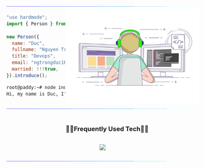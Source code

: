 <img src="/assets/images/horizontal-divider-gradient.gif">

<picture> 
<img src="/assets//images/developer.webp" align="right" width="350" height="250">
</a>
</picture>

```js
"use hardmode";
import { Person } from "VietNam";

new Person({
  name: "Duc",
  fullname: "Nguyen Trong Duc",
  title: "Devops",
  email: "ngtrongduc106@gmail.com",
  married: !!!true,
}).introduce();
```

```cmd
root@paddy:~# node index.js
Hi, my name is Duc, I'm a Devops from VietNam.
```

<img src="/assets/images/horizontal-divider-gradient.gif">

<div id="user-content-toc">
  <ul align="center">
    <summary><h3 style="display: inline-block">🧑‍💻Frequently Used Tech🧑‍💻</h3></summary>
  </ul>
</div>

<p align="center">
  <a href="https://skillicons.dev">
    <img src="https://skillicons.dev/icons?i=js,ts,nestjs,mysql,mongodb,postgres,windows,linux,kali,kubernetes,openstack,docker&perline=6" />
  </a>
</p>

<img src="/assets/images/horizontal-divider-gradient.gif">
